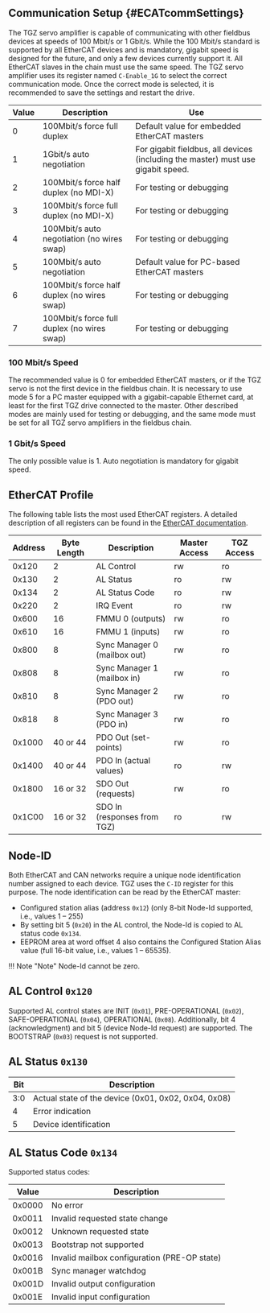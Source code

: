 ## Communication Setup {#ECATcommSettings}
The TGZ servo amplifier is capable of communicating with other fieldbus devices at speeds of 100 Mbit/s or 1 Gbit/s. While the 100 Mbit/s standard is supported by all EtherCAT devices and is mandatory, gigabit speed is designed for the future, and only a few devices currently support it. All EtherCAT slaves in the chain must use the same speed. The TGZ servo amplifier uses its register named `C-Enable_1G` to select the correct communication mode. Once the correct mode is selected, it is recommended to save the settings and restart the drive.

| Value | Description | Use |
|-------|-------------|-----|
| 0     | 100Mbit/s force full duplex | Default value for embedded EtherCAT masters |
| 1     | 1Gbit/s auto negotiation | For gigabit fieldbus, all devices (including the master) must use gigabit speed. |
| 2     | 100Mbit/s force half duplex (no MDI-X) | For testing or debugging |
| 3     | 100Mbit/s force full duplex (no MDI-X) | For testing or debugging |
| 4     | 100Mbit/s auto negotiation (no wires swap) | For testing or debugging |
| 5     | 100Mbit/s auto negotiation | Default value for PC-based EtherCAT masters |
| 6     | 100Mbit/s force half duplex (no wires swap) | For testing or debugging |
| 7     | 100Mbit/s force full duplex (no wires swap) | For testing or debugging |

### 100 Mbit/s Speed
The recommended value is 0 for embedded EtherCAT masters, or if the TGZ servo is not the first device in the fieldbus chain. It is necessary to use mode 5 for a PC master equipped with a gigabit-capable Ethernet card, at least for the first TGZ drive connected to the master. Other described modes are mainly used for testing or debugging, and the same mode must be set for all TGZ servo amplifiers in the fieldbus chain.

### 1 Gbit/s Speed
The only possible value is 1. Auto negotiation is mandatory for gigabit speed.

## EtherCAT Profile
The following table lists the most used EtherCAT registers. A detailed description of all registers can be found in the [EtherCAT documentation](https://www.ethercat.org/default.htm).

| Address | Byte Length | Description | Master Access | TGZ Access |
|---------|-------------|-------------|---------------|------------|
| 0x120   | 2           | AL Control   | rw            | ro         |
| 0x130   | 2           | AL Status    | ro            | rw         |
| 0x134   | 2           | AL Status Code | ro          | rw         |
| 0x220   | 2           | IRQ Event    | ro            | rw         |
| 0x600   | 16          | FMMU 0 (outputs) | rw         | ro         |
| 0x610   | 16          | FMMU 1 (inputs) | rw          | ro         |
| 0x800   | 8           | Sync Manager 0 (mailbox out) | rw | ro |
| 0x808   | 8           | Sync Manager 1 (mailbox in) | rw | ro |
| 0x810   | 8           | Sync Manager 2 (PDO out) | rw | ro |
| 0x818   | 8           | Sync Manager 3 (PDO in) | rw | ro |
| 0x1000  | 40 or 44    | PDO Out (set-points) | rw      | ro         |
| 0x1400  | 40 or 44    | PDO In (actual values) | ro      | rw         |
| 0x1800  | 16 or 32    | SDO Out (requests) | rw       | ro         |
| 0x1C00  | 16 or 32    | SDO In (responses from TGZ) | ro  | rw         |

## Node-ID
Both EtherCAT and CAN networks require a unique node identification number assigned to each device. TGZ uses the `C-ID` register for this purpose. The node identification can be read by the EtherCAT master:
- Configured station alias (address `0x12`) (only 8-bit Node-Id supported, i.e., values 1 – 255)
- By setting bit 5 (`0x20`) in the AL control, the Node-Id is copied to AL status code `0x134`.
- EEPROM area at word offset 4 also contains the Configured Station Alias value (full 16-bit value, i.e., values 1 – 65535).

!!! Note "Note"
    Node-Id cannot be zero.

## AL Control `0x120`
Supported AL control states are INIT (`0x01`), PRE-OPERATIONAL (`0x02`), SAFE-OPERATIONAL (`0x04`), OPERATIONAL (`0x08`). Additionally, bit 4 (acknowledgment) and bit 5 (device Node-Id request) are supported. The BOOTSTRAP (`0x03`) request is not supported.

## AL Status `0x130`

| Bit   | Description                                      |
|-------|--------------------------------------------------|
| 3:0   | Actual state of the device (0x01, 0x02, 0x04, 0x08) |
| 4     | Error indication                                |
| 5     | Device identification                           |

## AL Status Code `0x134`
Supported status codes:

| Value  | Description                                    |
|--------|------------------------------------------------|
| 0x0000 | No error                                       |
| 0x0011 | Invalid requested state change                 |
| 0x0012 | Unknown requested state                         |
| 0x0013 | Bootstrap not supported                         |
| 0x0016 | Invalid mailbox configuration (PRE-OP state)    |
| 0x001B | Sync manager watchdog                           |
| 0x001D | Invalid output configuration                    |
| 0x001E | Invalid input configuration                     |
